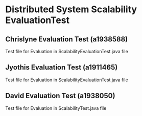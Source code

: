 # Distributed System Scalability EvaluationTest
## Chrislyne Evaluation Test (a1938588)
Test file for Evaluation in ScalabilityEvaluationTest.java file
## Jyothis Evaluation Test (a1911465)
Test file for Evaluation in ScalabilityEvaluationTest.java file
## David Evaluation Test (a1938050)
Test file for Evaluation in ScalabilityTest.java file
